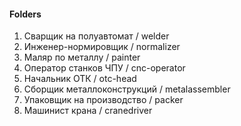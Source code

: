 #### Folders

1. Сварщик на полуавтомат / welder
2. Инженер-нормировщик / normalizer
3. Маляр по металлу / painter
4. Оператор станков ЧПУ / cnc-operator
5. Начальник ОТК / otc-head
6. Сборщик металлоконструкций / metalassembler
7. Упаковщик на производство / packer
8. Машинист крана / cranedriver
